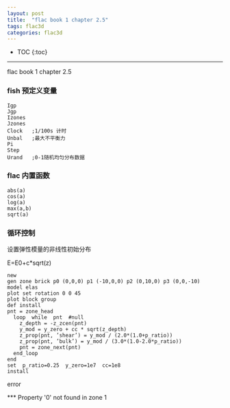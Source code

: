 ```yaml
---
layout: post
title:  "flac book 1 chapter 2.5"
tags: flac3d
categories: flac3d
---
```


* TOC
{:toc}


------

flac book 1 chapter 2.5

### fish 预定义变量

```
Igp
Jgp
Izones
Jzones
Clock   ;1/100s 计时
Unbal   ;最大不平衡力
Pi
Step
Urand   ;0-1随机均匀分布数据
```


### flac 内置函数

```
abs(a)
cos(a)
log(a)
max(a,b)
sqrt(a)

```

### 循环控制

设置弹性模量的非线性初始分布

E=E0+c*sqrt(z)


```
new
gen zone brick p0 (0,0,0) p1 (-10,0,0) p2 (0,10,0) p3 (0,0,-10)
model elas
plot set rotation 0 0 45
plot block group
def install
pnt = zone_head
  loop  while  pnt  #null
    z_depth = -z_zcen(pnt)
    y_mod = y_zero + cc * sqrt(z_depth)  
    z_prop(pnt, ’shear’) = y_mod / (2.0*(1.0+p_ratio))  
    z_prop(pnt, ’bulk’) = y_mod / (3.0*(1.0-2.0*p_ratio))  
    pnt = zone_next(pnt)  
  end_loop
end
set  p_ratio=0.25  y_zero=1e7  cc=1e8  
install
```

error

*** Property '0' not found in zone 1


